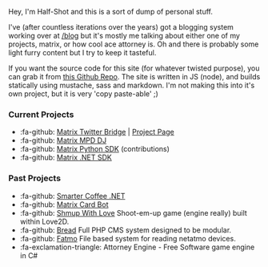 Hey, I'm Half-Shot and this is a sort of dump of personal stuff.

I've (after countless iterations over the years) got a blogging system working over at [/blog](/blog/index) but it's mostly me talking about either one of my projects, matrix, or how cool ace attorney is. Oh and there is probably some light furry content but I try to keep it tasteful.

If you want the source code for this site (for whatever twisted purpose), you can grab it from [this Github  Repo](https://github.com/Half-Shot/half-shot.uk). The site is written in JS (node), and builds statically using mustache, sass and markdown. I'm not making this into it's own project, but it is very 'copy paste-able' ;)

### Current Projects
* :fa-github: [Matrix Twitter Bridge](https://github.com/Half-Shot/matrix-appservice-twitter) | [Project Page](TwitterBridge)
* :fa-github: [Matrix MPD DJ](https://github.com/Half-Shot/matrix-mpd-dj)
* :fa-github: [Matrix Python SDK](https://github.com/matrix-org/matrix-python-sdk) (contributions)
* :fa-github: [Matrix .NET SDK](https://github.com/Half-Shot/matrix-dotnet-sdk)

### Past Projects

* :fa-github: [Smarter Coffee .NET](https://github.com/Half-Shot/Smarter-Coffee-NET)
* :fa-github: [Matrix Card Bot](https://github.com/Half-Shot/matrix-card-bot)
* :fa-github: [Shmup With Love](https://github.com/Half-Shot/ShmupWithLove) Shoot-em-up game (engine really) built within Love2D.
* :fa-github: [Bread](https://github.com/Half-Shot/bread) Full PHP CMS system designed to be modular.
* :fa-github: [Fatmo](https://github.com/Half-Shot/fatmo) File based system for reading netatmo devices.
* :fa-exclamation-triangle: Attorney Engine - Free Software game engine in C#

